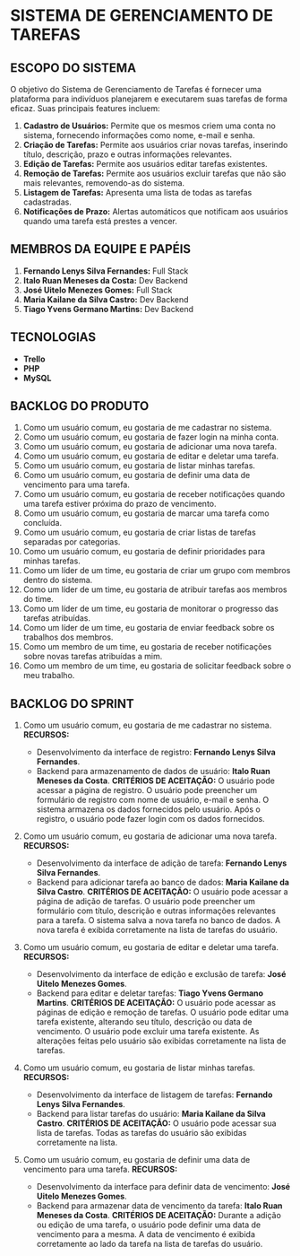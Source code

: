 # SISTEMA DE GERENCIAMENTO DE TAREFAS

## ESCOPO DO SISTEMA

O objetivo do Sistema de Gerenciamento de Tarefas é fornecer uma plataforma para indivíduos planejarem e executarem suas tarefas de forma eficaz. Suas principais features incluem:

1. **Cadastro de Usuários:** Permite que os mesmos criem uma conta no sistema, fornecendo informações como nome, e-mail e senha.
2. **Criação de Tarefas:** Permite aos usuários criar novas tarefas, inserindo título, descrição, prazo e outras informações relevantes.
3. **Edição de Tarefas:** Permite aos usuários editar tarefas existentes.
4. **Remoção de Tarefas:** Permite aos usuários excluir tarefas que não são mais relevantes, removendo-as do sistema.
5. **Listagem de Tarefas:** Apresenta uma lista de todas as tarefas cadastradas.
6. **Notificações de Prazo:** Alertas automáticos que notificam aos usuários quando uma tarefa está prestes a vencer.

## MEMBROS DA EQUIPE E PAPÉIS

1. **Fernando Lenys Silva Fernandes:** Full Stack
2. **Italo Ruan Meneses da Costa:** Dev Backend
3. **José Uitelo Menezes Gomes:** Full Stack
4. **Maria Kailane da Silva Castro:** Dev Backend
5. **Tiago Yvens Germano Martins:** Dev Backend

## TECNOLOGIAS

- **Trello**
- **PHP**
- **MySQL**

## BACKLOG DO PRODUTO

1. Como um usuário comum, eu gostaria de me cadastrar no sistema.
2. Como um usuário comum, eu gostaria de fazer login na minha conta.
3. Como um usuário comum, eu gostaria de adicionar uma nova tarefa.
4. Como um usuário comum, eu gostaria de editar e deletar uma tarefa.
5. Como um usuário comum, eu gostaria de listar minhas tarefas.
6. Como um usuário comum, eu gostaria de definir uma data de vencimento para uma tarefa.
7. Como um usuário comum, eu gostaria de receber notificações quando uma tarefa estiver próxima do prazo de vencimento.
8. Como um usuário comum, eu gostaria de marcar uma tarefa como concluída.
9. Como um usuário comum, eu gostaria de criar listas de tarefas separadas por categorias.
10. Como um usuário comum, eu gostaria de definir prioridades para minhas tarefas.
11. Como um líder de um time, eu gostaria de criar um grupo com membros dentro do sistema.
12. Como um líder de um time, eu gostaria de atribuir tarefas aos membros do time.
13. Como um líder de um time, eu gostaria de monitorar o progresso das tarefas atribuídas.
14. Como um líder de um time, eu gostaria de enviar feedback sobre os trabalhos dos membros.
15. Como um membro de um time, eu gostaria de receber notificações sobre novas tarefas atribuídas a mim.
16. Como um membro de um time, eu gostaria de solicitar feedback sobre o meu trabalho.

## BACKLOG DO SPRINT

1. Como um usuário comum, eu gostaria de me cadastrar no sistema.
   **RECURSOS:**
   - Desenvolvimento da interface de registro: **Fernando Lenys Silva Fernandes**.
   - Backend para armazenamento de dados de usuário: **Italo Ruan Meneses da Costa**.
   **CRITÉRIOS DE ACEITAÇÃO:**
   O usuário pode acessar a página de registro.
   O usuário pode preencher um formulário de registro com nome de usuário, e-mail e senha.
   O sistema armazena os dados fornecidos pelo usuário.
   Após o registro, o usuário pode fazer login com os dados fornecidos.
     
2. Como um usuário comum, eu gostaria de adicionar uma nova tarefa.
   **RECURSOS:**
   - Desenvolvimento da interface de adição de tarefa: **Fernando Lenys Silva Fernandes**.
   - Backend para adicionar tarefa ao banco de dados: **Maria Kailane da Silva Castro**.
   **CRITÉRIOS DE ACEITAÇÃO:**
   O usuário pode acessar a página de adição de tarefas.
   O usuário pode preencher um formulário com título, descrição e outras informações relevantes para a tarefa.
   O sistema salva a nova tarefa no banco de dados.
   A nova tarefa é exibida corretamente na lista de tarefas do usuário.

3. Como um usuário comum, eu gostaria de editar e deletar uma tarefa.
   **RECURSOS:**
   - Desenvolvimento da interface de edição e exclusão de tarefa: **José Uitelo Menezes Gomes**.
   - Backend para editar e deletar tarefas: **Tiago Yvens Germano Martins**.
   **CRITÉRIOS DE ACEITAÇÃO:**
   O usuário pode acessar as páginas de edição e remoção de tarefas.
   O usuário pode editar uma tarefa existente, alterando seu título, descrição ou data de vencimento.
   O usuário pode excluir uma tarefa existente.
   As alterações feitas pelo usuário são exibidas corretamente na lista de tarefas.

4. Como um usuário comum, eu gostaria de listar minhas tarefas.
   **RECURSOS:**
   - Desenvolvimento da interface de listagem de tarefas: **Fernando Lenys Silva Fernandes**.
   - Backend para listar tarefas do usuário: **Maria Kailane da Silva Castro**.
   **CRITÉRIOS DE ACEITAÇÃO:**
   O usuário pode acessar sua lista de tarefas.
   Todas as tarefas do usuário são exibidas corretamente na lista.

5. Como um usuário comum, eu gostaria de definir uma data de vencimento para uma tarefa.
   **RECURSOS:**
   - Desenvolvimento da interface para definir data de vencimento: **José Uitelo Menezes Gomes**.
   - Backend para armazenar data de vencimento da tarefa: **Italo Ruan Meneses da Costa**.
   **CRITÉRIOS DE ACEITAÇÃO:**
   Durante a adição ou edição de uma tarefa, o usuário pode definir uma data de vencimento para a mesma.
   A data de vencimento é exibida corretamente ao lado da tarefa na lista de tarefas do usuário.

